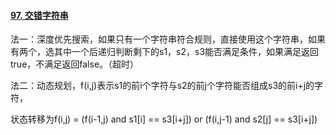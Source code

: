 #### [97. 交错字符串](https://leetcode-cn.com/problems/interleaving-string/)

法一：深度优先搜索，如果只有一个字符串符合规则，直接使用这个字符串，如果有两个，选其中一个后递归判断剩下的s1，s2，s3能否满足条件，如果满足返回true，不满足返回false。（超时）

法二：动态规划，f(i,j)表示s1的前i个字符与s2的前j个字符能否组成s3的前i+j的字符，

状态转移为f(i,j) = (f(i-1,j) and s1[i] == s3[i+j]) or (f(i,j-1) and s2[j] == s3[i+j])

